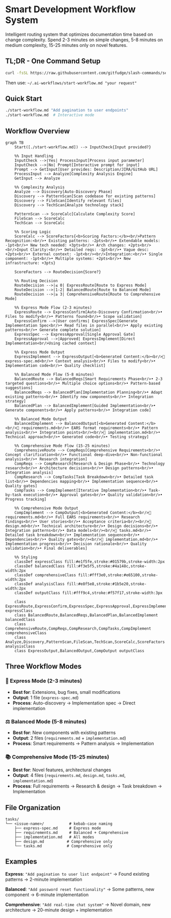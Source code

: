 # Smart Development Workflow System

Intelligent routing system that optimizes documentation time based on change complexity. Spend 2-3 minutes on simple changes, 5-8 minutes on medium complexity, 15-25 minutes only on novel features.

## TL;DR - One Command Setup

```bash
curl -fsSL https://raw.githubusercontent.com/gitfudge/slash-commands/setup.sh | bash
```

Then use: `~/.ai-workflows/start-workflow.md "your request"`

## Quick Start

```bash
./start-workflow.md "Add pagination to user endpoints"
./start-workflow.md  # Interactive mode
```

## Workflow Overview

```mermaid
graph TB
    Start([./start-workflow.md]) --> InputCheck{Input provided?}

    %% Input Handling
    InputCheck -->|Yes| ProcessInput[Process input parameter]
    InputCheck -->|No| Prompt[Interactive prompt for input]
    Prompt --> GetInput[User provides: Description/JIRA/GitHub URL]
    ProcessInput --> Analyze[Complexity Analysis Engine]
    GetInput --> Analyze

    %% Complexity Analysis
    Analyze --> Discovery[Auto-Discovery Phase]
    Discovery --> PatternScan[Scan codebase for existing patterns]
    Discovery --> FileScan[Identify relevant files]
    Discovery --> TechScan[Analyze technology stack]

    PatternScan --> ScoreCalc[Calculate Complexity Score]
    FileScan --> ScoreCalc
    TechScan --> ScoreCalc

    %% Scoring Logic
    ScoreCalc --> ScoreFactors{<b>Scoring Factors:</b><br/>Pattern Recognition:<br/>• Existing patterns: -2pts<br/>• Extendable models: -1pt<br/>• New tech needed: +3pts<br/>• Arch changes: +2pts<br/><br/>Input Clarity:<br/>• Detailed reqs: -1pt<br/>• Vague desc: +2pts<br/>• External context: -1pt<br/><br/>Integration:<br/>• Single component: -1pt<br/>• Multiple systems: +2pts<br/>• New infrastructure: +3pts}

    ScoreFactors --> RouteDecision{Score?}

    %% Routing Decision
    RouteDecision -->|≤ 0| ExpressRoute[Route to Express Mode]
    RouteDecision -->|1-2| BalancedRoute[Route to Balanced Mode]
    RouteDecision -->|≥ 3| ComprehensiveRoute[Route to Comprehensive Mode]

    %% Express Mode Flow (2-3 minutes)
    ExpressRoute --> ExpressConfirm[Auto-Discovery Confirmation<br/>• Files to modify<br/>• Patterns found<br/>• Scope validation]
    ExpressConfirm -->|User confirms| ExpressSpec[Generate Implementation Spec<br/>• Read files in parallel<br/>• Apply existing patterns<br/>• Generate complete solution]
    ExpressSpec --> ExpressApproval[Single Approval Gate]
    ExpressApproval -->|Approved| ExpressImplement[Direct Implementation<br/>Using cached context]

    %% Express Mode Output
    ExpressImplement --> ExpressOutput[<b>Generated Content:</b><br/>📄 express-spec.md<br/>• Context analysis<br/>• Files to modify<br/>• Implementation code<br/>• Quality checklist]

    %% Balanced Mode Flow (5-8 minutes)
    BalancedRoute --> BalancedReqs[Smart Requirements Phase<br/>• 2-3 targeted questions<br/>• Multiple choice options<br/>• Pattern-based suggestions]
    BalancedReqs --> BalancedPlan[Implementation Planning<br/>• Adapt existing patterns<br/>• Identify new components<br/>• Integration strategy]
    BalancedPlan --> BalancedImplement[Guided Implementation<br/>• Generate components<br/>• Apply patterns<br/>• Integration code]

    %% Balanced Mode Output
    BalancedImplement --> BalancedOutput[<b>Generated Content:</b><br/>📄 requirements.md<br/>• EARS format requirements<br/>• Pattern analysis<br/>• Integration points<br/><br/>📄 implementation.md<br/>• Technical approach<br/>• Generated code<br/>• Testing strategy]

    %% Comprehensive Mode Flow (15-25 minutes)
    ComprehensiveRoute --> CompReqs[Comprehensive Requirements<br/>• Concept clarification<br/>• Functional deep-dive<br/>• Non-functional analysis<br/>• Research integration]
    CompReqs --> CompResearch[Research & Design Phase<br/>• Technology research<br/>• Architecture decisions<br/>• Design patterns<br/>• Integration analysis]
    CompResearch --> CompTasks[Task Breakdown<br/>• Detailed task list<br/>• Dependencies mapping<br/>• Implementation sequence<br/>• Quality gates]
    CompTasks --> CompImplement[Iterative Implementation<br/>• Task-by-task execution<br/>• Approval gates<br/>• Quality validation<br/>• Progress tracking]

    %% Comprehensive Mode Output
    CompImplement --> CompOutput[<b>Generated Content:</b><br/>📄 requirements.md<br/>• Full EARS requirements<br/>• Research findings<br/>• User stories<br/>• Acceptance criteria<br/><br/>📄 design.md<br/>• Technical architecture<br/>• Design decisions<br/>• Integration patterns<br/>• Data models<br/><br/>📄 tasks.md<br/>• Detailed task breakdown<br/>• Implementation sequence<br/>• Dependencies<br/>• Quality gates<br/><br/>📄 implementation.md<br/>• Implementation progress<br/>• Decision rationale<br/>• Quality validation<br/>• Final deliverables]

    %% Styling
    classDef expressClass fill:#e1f5fe,stroke:#01579b,stroke-width:2px
    classDef balancedClass fill:#f3e5f5,stroke:#4a148c,stroke-width:2px
    classDef comprehensiveClass fill:#fff3e0,stroke:#e65100,stroke-width:2px
    classDef analysisClass fill:#e8f5e8,stroke:#1b5e20,stroke-width:2px
    classDef outputClass fill:#fff9c4,stroke:#f57f17,stroke-width:3px

    class ExpressRoute,ExpressConfirm,ExpressSpec,ExpressApproval,ExpressImplement expressClass
    class BalancedRoute,BalancedReqs,BalancedPlan,BalancedImplement balancedClass
    class ComprehensiveRoute,CompReqs,CompResearch,CompTasks,CompImplement comprehensiveClass
    class Analyze,Discovery,PatternScan,FileScan,TechScan,ScoreCalc,ScoreFactors analysisClass
    class ExpressOutput,BalancedOutput,CompOutput outputClass
```

## Three Workflow Modes

### 🚀 Express Mode (2-3 minutes)

- **Best for**: Extensions, bug fixes, small modifications
- **Output**: 1 file (`express-spec.md`)
- **Process**: Auto-discovery → Implementation spec → Direct implementation

### ⚖️ Balanced Mode (5-8 minutes)

- **Best for**: New components with existing patterns
- **Output**: 2 files (`requirements.md` + `implementation.md`)
- **Process**: Smart requirements → Pattern analysis → Implementation

### 📚 Comprehensive Mode (15-25 minutes)

- **Best for**: Novel features, architectural changes
- **Output**: 4 files (`requirements.md`, `design.md`, `tasks.md`, `implementation.md`)
- **Process**: Full requirements → Research & design → Task breakdown → Implementation

## File Organization

```
tasks/
└── <issue-name>/           # kebab-case naming
    ├── express-spec.md     # Express mode
    ├── requirements.md     # Balanced + Comprehensive
    ├── implementation.md   # All modes
    ├── design.md          # Comprehensive only
    └── tasks.md           # Comprehensive only
```

## Examples

**Express**: `"Add pagination to user list endpoint"` → Found existing patterns → 2-minute implementation

**Balanced**: `"Add password reset functionality"` → Some patterns, new component → 6-minute implementation

**Comprehensive**: `"Add real-time chat system"` → Novel domain, new architecture → 20-minute design + implementation

